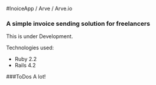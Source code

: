 #InoiceApp / Arve / Arve.io
### A simple invoice sending solution for freelancers

This is under Development.

Technologies used:
* Ruby 2.2
* Rails 4.2

###ToDos
A lot!